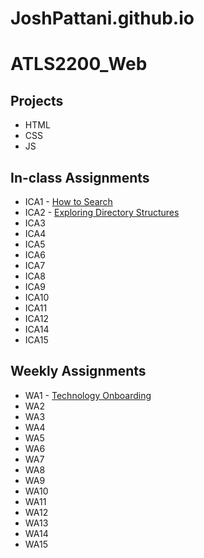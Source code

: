 # JoshPattani.github.io


# **ATLS2200_Web** #

## **Projects** ##
* HTML
* CSS
* JS

## **In-class Assignments** ##
* ICA1 - [How to Search](https://docs.google.com/document/d/1Um7hc3AkKwjxERHVXjThMvFMICXAusV5HBCxQxE8VfI/edit?usp=sharing)
* ICA2 - [Exploring Directory Structures](https://docs.google.com/document/d/1aJCHCaD9oMPvfpOHO17c_BvsVY5Z3gslIAh_wdIA6g8/edit?usp=sharing)
* ICA3
* ICA4
* ICA5
* ICA6
* ICA7
* ICA8
* ICA9
* ICA10
* ICA11
* ICA12
* ICA14
* ICA15

## **Weekly Assignments** ##
* WA1 - [Technology Onboarding](https://joshpattani.github.io/WA/wa1.html)
* WA2
* WA3
* WA4
* WA5
* WA6
* WA7
* WA8
* WA9
* WA10
* WA11
* WA12
* WA13
* WA14
* WA15